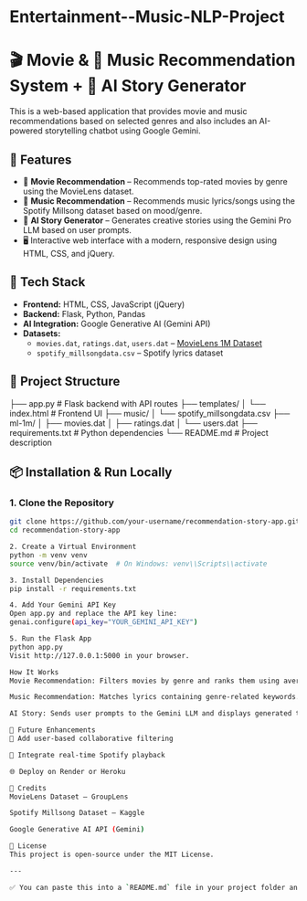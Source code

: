 # Entertainment--Music-NLP-Project

# 🎬 Movie & 🎵 Music Recommendation System + 📖 AI Story Generator

This is a web-based application that provides movie and music recommendations based on selected genres and also includes an AI-powered storytelling chatbot using Google Gemini.

## 🌟 Features

- 🎥 **Movie Recommendation** – Recommends top-rated movies by genre using the MovieLens dataset.
- 🎵 **Music Recommendation** – Recommends music lyrics/songs using the Spotify Millsong dataset based on mood/genre.
- 🤖 **AI Story Generator** – Generates creative stories using the Gemini Pro LLM based on user prompts.
- 🖥️ Interactive web interface with a modern, responsive design using HTML, CSS, and jQuery.

## 🚀 Tech Stack

- **Frontend:** HTML, CSS, JavaScript (jQuery)
- **Backend:** Flask, Python, Pandas
- **AI Integration:** Google Generative AI (Gemini API)
- **Datasets:**
  - `movies.dat`, `ratings.dat`, `users.dat` – [MovieLens 1M Dataset](https://grouplens.org/datasets/movielens/)
  - `spotify_millsongdata.csv` – Spotify lyrics dataset

## 📂 Project Structure


├── app.py # Flask backend with API routes
├── templates/
│ └── index.html # Frontend UI
├── music/
│ └── spotify_millsongdata.csv
├── ml-1m/
│ ├── movies.dat
│ ├── ratings.dat
│ └── users.dat
├── requirements.txt # Python dependencies
└── README.md # Project description


## 📦 Installation & Run Locally

### 1. Clone the Repository

```bash
git clone https://github.com/your-username/recommendation-story-app.git
cd recommendation-story-app

2. Create a Virtual Environment
python -m venv venv
source venv/bin/activate  # On Windows: venv\\Scripts\\activate

3. Install Dependencies
pip install -r requirements.txt

4. Add Your Gemini API Key
Open app.py and replace the API key line:
genai.configure(api_key="YOUR_GEMINI_API_KEY")

5. Run the Flask App
python app.py
Visit http://127.0.0.1:5000 in your browser.

How It Works
Movie Recommendation: Filters movies by genre and ranks them using average user ratings.

Music Recommendation: Matches lyrics containing genre-related keywords.

AI Story: Sends user prompts to the Gemini LLM and displays generated text.

📌 Future Enhancements
🎯 Add user-based collaborative filtering

🎼 Integrate real-time Spotify playback

🌐 Deploy on Render or Heroku

🤝 Credits
MovieLens Dataset – GroupLens

Spotify Millsong Dataset – Kaggle

Google Generative AI API (Gemini)

📄 License
This project is open-source under the MIT License.

---

✅ You can paste this into a `README.md` file in your project folder and push it to GitHub. Let me know if you want me to create the file again for download when the system is stable.
